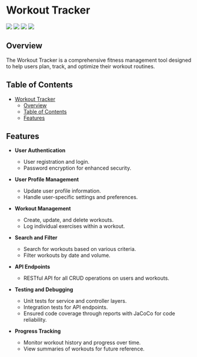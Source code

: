 # Workout Tracker

![](https://img.shields.io/badge/Spring-6DB33F?style=for-the-badge&logo=spring&logoColor=white)
![](https://img.shields.io/badge/React-20232A?style=for-the-badge&logo=react&logoColor=61DAFB)
![](https://img.shields.io/badge/MongoDB-4EA94B?style=for-the-badge&logo=mongodb&logoColor=white)
![](https://img.shields.io/badge/Material--UI-0081CB?style=for-the-badge&logo=material-ui&logoColor=white)


## Overview

The Workout Tracker is a comprehensive fitness management tool designed to help users plan, track, and optimize their workout routines.

## Table of Contents

- [Workout Tracker](#workout-tracker)
  - [Overview](#overview)
  - [Table of Contents](#table-of-contents)
  - [Features](#features)

## Features

- **User Authentication**
  - User registration and login.
  - Password encryption for enhanced security.

- **User Profile Management**
  - Update user profile information.
  - Handle user-specific settings and preferences.

- **Workout Management**
  - Create, update, and delete workouts.
  - Log individual exercises within a workout.

- **Search and Filter**
  - Search for workouts based on various criteria.
  - Filter workouts by date and volume.

- **API Endpoints**
  - RESTful API for all CRUD operations on users and workouts.

- **Testing and Debugging**
  - Unit tests for service and controller layers.
  - Integration tests for API endpoints.
  - Ensured code coverage through reports with JaCoCo for code reliability.

- **Progress Tracking**
  - Monitor workout history and progress over time.
  - View summaries of workouts for future reference.